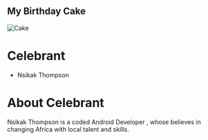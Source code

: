 ## My Birthday Cake

![Cake](http://res.cloudinary.com/hngfun/image/upload/v1531996152/cake_c4dnbz.jpg)


# Celebrant

* Nsikak Thompson

# About Celebrant
 
 Nsikak Thompson is a coded Android Developer , whose believes in changing Africa with local talent and skills.
